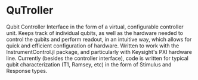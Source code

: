 # QuTroller
Qubit Controller Interface in the form of a virtual, configurable controller unit. Keeps track of individual qubits, as well as the hardware needed to control the qubits and perform readout, in an intuitive way, which allows for quick and efficient configuration of hardware. Written to work with the InstrumentControl.jl package, and particularly with Keysight's PXI hardware line. Currently (besides the controller interface), code is written for typical qubit characterization (T1, Ramsey, etc) in the form of Stimulus and Response types. 
